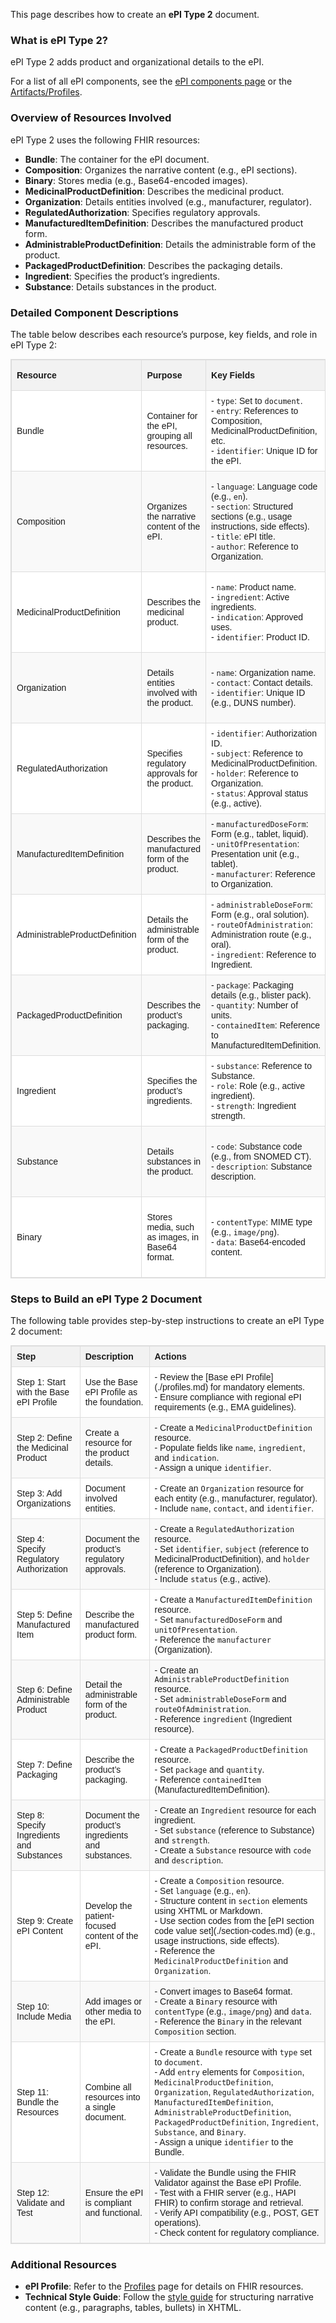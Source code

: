 This page describes how to create an **ePI Type 2** document.

### What is ePI Type 2?

ePI Type 2 adds product and organizational details to the ePI.

For a list of all ePI components, see the [ePI components page](./epi-components.md) or the [Artifacts/Profiles](https://build.fhir.org/ig/HL7/emedicinal-product-info/artifacts.html#2).

### Overview of Resources Involved

ePI Type 2 uses the following FHIR resources:
- **Bundle**: The container for the ePI document.
- **Composition**: Organizes the narrative content (e.g., ePI sections).
- **Binary**: Stores media (e.g., Base64-encoded images).
- **MedicinalProductDefinition**: Describes the medicinal product.
- **Organization**: Details entities involved (e.g., manufacturer, regulator).
- **RegulatedAuthorization**: Specifies regulatory approvals.
- **ManufacturedItemDefinition**: Describes the manufactured product form.
- **AdministrableProductDefinition**: Details the administrable form of the product.
- **PackagedProductDefinition**: Describes the packaging details.
- **Ingredient**: Specifies the product’s ingredients.
- **Substance**: Details substances in the product.

### Detailed Component Descriptions

The table below describes each resource’s purpose, key fields, and role in ePI Type 2:

<table style="border-collapse: collapse; width: 100%; border: 1px solid #ddd; font-family: Arial, Helvetica, sans-serif; font-size: 14px;">
  <thead style="background-color: #f2f2f2;">
    <tr>
      <th style="border: 1px solid #ddd; padding: 8px; text-align: left; font-weight: bold;">Resource</th>
      <th style="border: 1px solid #ddd; padding: 8px; text-align: left; font-weight: bold;">Purpose</th>
      <th style="border: 1px solid #ddd; padding: 8px; text-align: left; font-weight: bold;">Key Fields</th>
      <th style="border: 1px solid #ddd; padding: 8px; text-align: left; font-weight: bold;">Role in ePI Type 2</th>
    </tr>
  </thead>
  <tbody>
    <tr style="background-color: #ffffff;">
      <td style="border: 1px solid #ddd; padding: 8px;">Bundle</td>
      <td style="border: 1px solid #ddd; padding: 8px;">Container for the ePI, grouping all resources.</td>
      <td style="border: 1px solid #ddd; padding: 8px;">
        - <code>type</code>: Set to <code>document</code>.<br>
        - <code>entry</code>: References to Composition, MedicinalProductDefinition, etc.<br>
        - <code>identifier</code>: Unique ID for the ePI.
      </td>
      <td style="border: 1px solid #ddd; padding: 8px;">Packages all components into a single, interoperable document.</td>
    </tr>
    <tr style="background-color: #f9f9f9;">
      <td style="border: 1px solid #ddd; padding: 8px;">Composition</td>
      <td style="border: 1px solid #ddd; padding: 8px;">Organizes the narrative content of the ePI.</td>
      <td style="border: 1px solid #ddd; padding: 8px;">
        - <code>language</code>: Language code (e.g., <code>en</code>).<br>
        - <code>section</code>: Structured sections (e.g., usage instructions, side effects).<br>
        - <code>title</code>: ePI title.<br>
        - <code>author</code>: Reference to Organization.
      </td>
      <td style="border: 1px solid #ddd; padding: 8px;">Provides the main narrative content (e.g., paragraphs, tables, bulleted lists) and section headings.</td>
    </tr>
    <tr style="background-color: #ffffff;">
      <td style="border: 1px solid #ddd; padding: 8px;">MedicinalProductDefinition</td>
      <td style="border: 1px solid #ddd; padding: 8px;">Describes the medicinal product.</td>
      <td style="border: 1px solid #ddd; padding: 8px;">
        - <code>name</code>: Product name.<br>
        - <code>ingredient</code>: Active ingredients.<br>
        - <code>indication</code>: Approved uses.<br>
        - <code>identifier</code>: Product ID.
      </td>
      <td style="border: 1px solid #ddd; padding: 8px;">Defines the product the ePI describes, ensuring accurate referencing.</td>
    </tr>
    <tr style="background-color: #f9f9f9;">
      <td style="border: 1px solid #ddd; padding: 8px;">Organization</td>
      <td style="border: 1px solid #ddd; padding: 8px;">Details entities involved with the product.</td>
      <td style="border: 1px solid #ddd; padding: 8px;">
        - <code>name</code>: Organization name.<br>
        - <code>contact</code>: Contact details.<br>
        - <code>identifier</code>: Unique ID (e.g., DUNS number).
      </td>
      <td style="border: 1px solid #ddd; padding: 8px;">Identifies the manufacturer, regulator, or other entities for compliance.</td>
    </tr>
    <tr style="background-color: #ffffff;">
      <td style="border: 1px solid #ddd; padding: 8px;">RegulatedAuthorization</td>
      <td style="border: 1px solid #ddd; padding: 8px;">Specifies regulatory approvals for the product.</td>
      <td style="border: 1px solid #ddd; padding: 8px;">
        - <code>identifier</code>: Authorization ID.<br>
        - <code>subject</code>: Reference to MedicinalProductDefinition.<br>
        - <code>holder</code>: Reference to Organization.<br>
        - <code>status</code>: Approval status (e.g., active).
      </td>
      <td style="border: 1px solid #ddd; padding: 8px;">Documents regulatory approval details, critical for patient trust.</td>
    </tr>
    <tr style="background-color: #f9f9f9;">
      <td style="border: 1px solid #ddd; padding: 8px;">ManufacturedItemDefinition</td>
      <td style="border: 1px solid #ddd; padding: 8px;">Describes the manufactured form of the product.</td>
      <td style="border: 1px solid #ddd; padding: 8px;">
        - <code>manufacturedDoseForm</code>: Form (e.g., tablet, liquid).<br>
        - <code>unitOfPresentation</code>: Presentation unit (e.g., tablet).<br>
        - <code>manufacturer</code>: Reference to Organization.
      </td>
      <td style="border: 1px solid #ddd; padding: 8px;">Details the physical product form, relevant for patient instructions.</td>
    </tr>
    <tr style="background-color: #ffffff;">
      <td style="border: 1px solid #ddd; padding: 8px;">AdministrableProductDefinition</td>
      <td style="border: 1px solid #ddd; padding: 8px;">Details the administrable form of the product.</td>
      <td style="border: 1px solid #ddd; padding: 8px;">
        - <code>administrableDoseForm</code>: Form (e.g., oral solution).<br>
        - <code>routeOfAdministration</code>: Administration route (e.g., oral).<br>
        - <code>ingredient</code>: Reference to Ingredient.
      </td>
      <td style="border: 1px solid #ddd; padding: 8px;">Specifies how the product is administered, guiding patient usage.</td>
    </tr>
    <tr style="background-color: #f9f9f9;">
      <td style="border: 1px solid #ddd; padding: 8px;">PackagedProductDefinition</td>
      <td style="border: 1px solid #ddd; padding: 8px;">Describes the product’s packaging.</td>
      <td style="border: 1px solid #ddd; padding: 8px;">
        - <code>package</code>: Packaging details (e.g., blister pack).<br>
        - <code>quantity</code>: Number of units.<br>
        - <code>containedItem</code>: Reference to ManufacturedItemDefinition.
      </td>
      <td style="border: 1px solid #ddd; padding: 8px;">Provides packaging information for patient reference.</td>
    </tr>
    <tr style="background-color: #ffffff;">
      <td style="border: 1px solid #ddd; padding: 8px;">Ingredient</td>
      <td style="border: 1px solid #ddd; padding: 8px;">Specifies the product’s ingredients.</td>
      <td style="border: 1px solid #ddd; padding: 8px;">
        - <code>substance</code>: Reference to Substance.<br>
        - <code>role</code>: Role (e.g., active ingredient).<br>
        - <code>strength</code>: Ingredient strength.
      </td>
      <td style="border: 1px solid #ddd; padding: 8px;">Lists ingredients for patient awareness (e.g., allergens).</td>
    </tr>
    <tr style="background-color: #f9f9f9;">
      <td style="border: 1px solid #ddd; padding: 8px;">Substance</td>
      <td style="border: 1px solid #ddd; padding: 8px;">Details substances in the product.</td>
      <td style="border: 1px solid #ddd; padding: 8px;">
        - <code>code</code>: Substance code (e.g., from SNOMED CT).<br>
        - <code>description</code>: Substance description.
      </td>
      <td style="border: 1px solid #ddd; padding: 8px;">Provides detailed substance information, linked to Ingredient.</td>
    </tr>
    <tr style="background-color: #ffffff;">
      <td style="border: 1px solid #ddd; padding: 8px;">Binary</td>
      <td style="border: 1px solid #ddd; padding: 8px;">Stores media, such as images, in Base64 format.</td>
      <td style="border: 1px solid #ddd; padding: 8px;">
        - <code>contentType</code>: MIME type (e.g., <code>image/png</code>).<br>
        - <code>data</code>: Base64-encoded content.
      </td>
      <td style="border: 1px solid #ddd; padding: 8px;">Includes images (e.g., product images, pack artwork) referenced in the ePI.</td>
    </tr>
  </tbody>
</table>

### Steps to Build an ePI Type 2 Document

The following table provides step-by-step instructions to create an ePI Type 2 document:

<table style="border-collapse: collapse; width: 100%; border: 1px solid #ddd; font-family: Arial, Helvetica, sans-serif; font-size: 14px;">
  <thead style="background-color: #f2f2f2;">
    <tr>
      <th style="border: 1px solid #ddd; padding: 8px; text-align: left; font-weight: bold;">Step</th>
      <th style="border: 1px solid #ddd; padding: 8px; text-align: left; font-weight: bold;">Description</th>
      <th style="border: 1px solid #ddd; padding: 8px; text-align: left; font-weight: bold;">Actions</th>
    </tr>
  </thead>
  <tbody>
    <tr style="background-color: #ffffff;">
      <td style="border: 1px solid #ddd; padding: 8px;">Step 1: Start with the Base ePI Profile</td>
      <td style="border: 1px solid #ddd; padding: 8px;">Use the Base ePI Profile as the foundation.</td>
      <td style="border: 1px solid #ddd; padding: 8px;">
        - Review the [Base ePI Profile](./profiles.md) for mandatory elements.<br>
        - Ensure compliance with regional ePI requirements (e.g., EMA guidelines).
      </td>
    </tr>
    <tr style="background-color: #f9f9f9;">
      <td style="border: 1px solid #ddd; padding: 8px;">Step 2: Define the Medicinal Product</td>
      <td style="border: 1px solid #ddd; padding: 8px;">Create a resource for the product details.</td>
      <td style="border: 1px solid #ddd; padding: 8px;">
        - Create a <code>MedicinalProductDefinition</code> resource.<br>
        - Populate fields like <code>name</code>, <code>ingredient</code>, and <code>indication</code>.<br>
        - Assign a unique <code>identifier</code>.
      </td>
    </tr>
    <tr style="background-color: #ffffff;">
      <td style="border: 1px solid #ddd; padding: 8px;">Step 3: Add Organizations</td>
      <td style="border: 1px solid #ddd; padding: 8px;">Document involved entities.</td>
      <td style="border: 1px solid #ddd; padding: 8px;">
        - Create an <code>Organization</code> resource for each entity (e.g., manufacturer, regulator).<br>
        - Include <code>name</code>, <code>contact</code>, and <code>identifier</code>.
      </td>
    </tr>
    <tr style="background-color: #f9f9f9;">
      <td style="border: 1px solid #ddd; padding: 8px;">Step 4: Specify Regulatory Authorization</td>
      <td style="border: 1px solid #ddd; padding: 8px;">Document the product’s regulatory approvals.</td>
      <td style="border: 1px solid #ddd; padding: 8px;">
        - Create a <code>RegulatedAuthorization</code> resource.<br>
        - Set <code>identifier</code>, <code>subject</code> (reference to MedicinalProductDefinition), and <code>holder</code> (reference to Organization).<br>
        - Include <code>status</code> (e.g., active).
      </td>
    </tr>
    <tr style="background-color: #ffffff;">
      <td style="border: 1px solid #ddd; padding: 8px;">Step 5: Define Manufactured Item</td>
      <td style="border: 1px solid #ddd; padding: 8px;">Describe the manufactured product form.</td>
      <td style="border: 1px solid #ddd; padding: 8px;">
        - Create a <code>ManufacturedItemDefinition</code> resource.<br>
        - Set <code>manufacturedDoseForm</code> and <code>unitOfPresentation</code>.<br>
        - Reference the <code>manufacturer</code> (Organization).
      </td>
    </tr>
    <tr style="background-color: #f9f9f9;">
      <td style="border: 1px solid #ddd; padding: 8px;">Step 6: Define Administrable Product</td>
      <td style="border: 1px solid #ddd; padding: 8px;">Detail the administrable form of the product.</td>
      <td style="border: 1px solid #ddd; padding: 8px;">
        - Create an <code>AdministrableProductDefinition</code> resource.<br>
        - Set <code>administrableDoseForm</code> and <code>routeOfAdministration</code>.<br>
        - Reference <code>ingredient</code> (Ingredient resource).
      </td>
    </tr>
    <tr style="background-color: #ffffff;">
      <td style="border: 1px solid #ddd; padding: 8px;">Step 7: Define Packaging</td>
      <td style="border: 1px solid #ddd; padding: 8px;">Describe the product’s packaging.</td>
      <td style="border: 1px solid #ddd; padding: 8px;">
        - Create a <code>PackagedProductDefinition</code> resource.<br>
        - Set <code>package</code> and <code>quantity</code>.<br>
        - Reference <code>containedItem</code> (ManufacturedItemDefinition).
      </td>
    </tr>
    <tr style="background-color: #f9f9f9;">
      <td style="border: 1px solid #ddd; padding: 8px;">Step 8: Specify Ingredients and Substances</td>
      <td style="border: 1px solid #ddd; padding: 8px;">Document the product’s ingredients and substances.</td>
      <td style="border: 1px solid #ddd; padding: 8px;">
        - Create an <code>Ingredient</code> resource for each ingredient.<br>
        - Set <code>substance</code> (reference to Substance) and <code>strength</code>.<br>
        - Create a <code>Substance</code> resource with <code>code</code> and <code>description</code>.
      </td>
    </tr>
    <tr style="background-color: #ffffff;">
      <td style="border: 1px solid #ddd; padding: 8px;">Step 9: Create ePI Content</td>
      <td style="border: 1px solid #ddd; padding: 8px;">Develop the patient-focused content of the ePI.</td>
      <td style="border: 1px solid #ddd; padding: 8px;">
        - Create a <code>Composition</code> resource.<br>
        - Set <code>language</code> (e.g., <code>en</code>).<br>
        - Structure content in <code>section</code> elements using XHTML or Markdown.<br>
        - Use section codes from the [ePI section code value set](./section-codes.md) (e.g., usage instructions, side effects).<br>
        - Reference the <code>MedicinalProductDefinition</code> and <code>Organization</code>.
      </td>
    </tr>
    <tr style="background-color: #f9f9f9;">
      <td style="border: 1px solid #ddd; padding: 8px;">Step 10: Include Media</td>
      <td style="border: 1px solid #ddd; padding: 8px;">Add images or other media to the ePI.</td>
      <td style="border: 1px solid #ddd; padding: 8px;">
        - Convert images to Base64 format.<br>
        - Create a <code>Binary</code> resource with <code>contentType</code> (e.g., <code>image/png</code>) and <code>data</code>.<br>
        - Reference the <code>Binary</code> in the relevant <code>Composition</code> section.
      </td>
    </tr>
    <tr style="background-color: #ffffff;">
      <td style="border: 1px solid #ddd; padding: 8px;">Step 11: Bundle the Resources</td>
      <td style="border: 1px solid #ddd; padding: 8px;">Combine all resources into a single document.</td>
      <td style="border: 1px solid #ddd; padding: 8px;">
        - Create a <code>Bundle</code> resource with <code>type</code> set to <code>document</code>.<br>
        - Add <code>entry</code> elements for <code>Composition</code>, <code>MedicinalProductDefinition</code>, <code>Organization</code>, <code>RegulatedAuthorization</code>, <code>ManufacturedItemDefinition</code>, <code>AdministrableProductDefinition</code>, <code>PackagedProductDefinition</code>, <code>Ingredient</code>, <code>Substance</code>, and <code>Binary</code>.<br>
        - Assign a unique <code>identifier</code> to the Bundle.
      </td>
    </tr>
    <tr style="background-color: #f9f9f9;">
      <td style="border: 1px solid #ddd; padding: 8px;">Step 12: Validate and Test</td>
      <td style="border: 1px solid #ddd; padding: 8px;">Ensure the ePI is compliant and functional.</td>
      <td style="border: 1px solid #ddd; padding: 8px;">
        - Validate the Bundle using the FHIR Validator against the Base ePI Profile.<br>
        - Test with a FHIR server (e.g., HAPI FHIR) to confirm storage and retrieval.<br>
        - Verify API compatibility (e.g., POST, GET operations).<br>
        - Check content for regulatory compliance.
      </td>
    </tr>
  </tbody>
</table>

### Additional Resources
- **ePI Profile**: Refer to the [Profiles]([./epi-components.md](https://build.fhir.org/ig/HL7/emedicinal-product-info/artifacts.html#2)) page for details on FHIR resources.
- **Technical Style Guide**: Follow the [style guide](./style-guide.md) for structuring narrative content (e.g., paragraphs, tables, bullets) in XHTML.